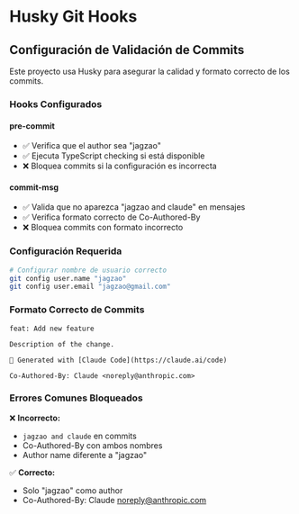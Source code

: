 # Husky Git Hooks

## Configuración de Validación de Commits

Este proyecto usa Husky para asegurar la calidad y formato correcto de los commits.

### Hooks Configurados

#### pre-commit
- ✅ Verifica que el author sea "jagzao"
- ✅ Ejecuta TypeScript checking si está disponible
- ❌ Bloquea commits si la configuración es incorrecta

#### commit-msg
- ✅ Valida que no aparezca "jagzao and claude" en mensajes
- ✅ Verifica formato correcto de Co-Authored-By
- ❌ Bloquea commits con formato incorrecto

### Configuración Requerida

```bash
# Configurar nombre de usuario correcto
git config user.name "jagzao"
git config user.email "jagzao@gmail.com"
```

### Formato Correcto de Commits

```
feat: Add new feature

Description of the change.

🤖 Generated with [Claude Code](https://claude.ai/code)

Co-Authored-By: Claude <noreply@anthropic.com>
```

### Errores Comunes Bloqueados

❌ **Incorrecto:**
- `jagzao and claude` en commits
- Co-Authored-By con ambos nombres
- Author name diferente a "jagzao"

✅ **Correcto:**
- Solo "jagzao" como author
- Co-Authored-By: Claude <noreply@anthropic.com>